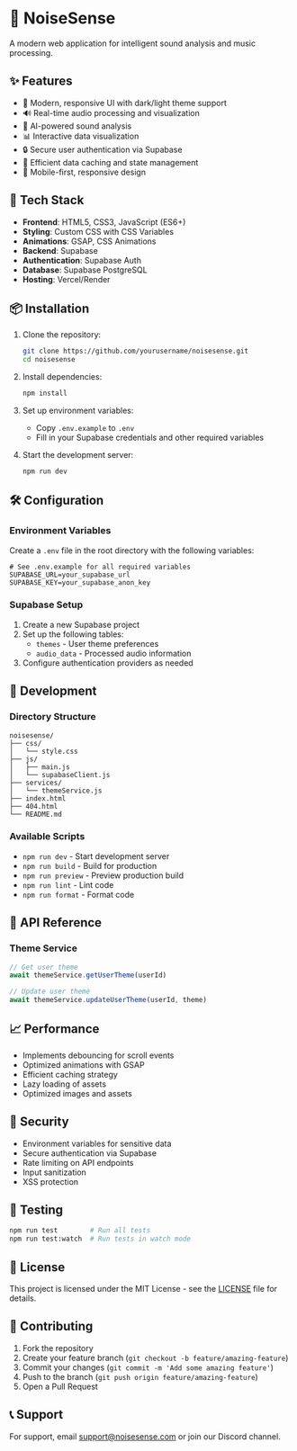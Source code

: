# 🎵 NoiseSense

A modern web application for intelligent sound analysis and music processing.

## ✨ Features

- 🎨 Modern, responsive UI with dark/light theme support
- 🔊 Real-time audio processing and visualization
- 🤖 AI-powered sound analysis
- 📊 Interactive data visualization
- 🔒 Secure user authentication via Supabase
- 💾 Efficient data caching and state management
- 📱 Mobile-first, responsive design

## 🚀 Tech Stack

- **Frontend**: HTML5, CSS3, JavaScript (ES6+)
- **Styling**: Custom CSS with CSS Variables
- **Animations**: GSAP, CSS Animations
- **Backend**: Supabase
- **Authentication**: Supabase Auth
- **Database**: Supabase PostgreSQL
- **Hosting**: Vercel/Render

## 📦 Installation

1. Clone the repository:
   ```bash
   git clone https://github.com/yourusername/noisesense.git
   cd noisesense
   ```

2. Install dependencies:
   ```bash
   npm install
   ```

3. Set up environment variables:
   - Copy `.env.example` to `.env`
   - Fill in your Supabase credentials and other required variables

4. Start the development server:
   ```bash
   npm run dev
   ```

## 🛠️ Configuration

### Environment Variables

Create a `.env` file in the root directory with the following variables:

```env
# See .env.example for all required variables
SUPABASE_URL=your_supabase_url
SUPABASE_KEY=your_supabase_anon_key
```

### Supabase Setup

1. Create a new Supabase project
2. Set up the following tables:
   - `themes` - User theme preferences
   - `audio_data` - Processed audio information
3. Configure authentication providers as needed

## 🔧 Development

### Directory Structure

```
noisesense/
├── css/
│   └── style.css
├── js/
│   ├── main.js
│   └── supabaseClient.js
├── services/
│   └── themeService.js
├── index.html
├── 404.html
└── README.md
```

### Available Scripts

- `npm run dev` - Start development server
- `npm run build` - Build for production
- `npm run preview` - Preview production build
- `npm run lint` - Lint code
- `npm run format` - Format code

## 🚥 API Reference

### Theme Service

```javascript
// Get user theme
await themeService.getUserTheme(userId)

// Update user theme
await themeService.updateUserTheme(userId, theme)
```

## 📈 Performance

- Implements debouncing for scroll events
- Optimized animations with GSAP
- Efficient caching strategy
- Lazy loading of assets
- Optimized images and assets

## 🔐 Security

- Environment variables for sensitive data
- Secure authentication via Supabase
- Rate limiting on API endpoints
- Input sanitization
- XSS protection

## 🧪 Testing

```bash
npm run test        # Run all tests
npm run test:watch  # Run tests in watch mode
```

## 📝 License

This project is licensed under the MIT License - see the [LICENSE](LICENSE) file for details.

## 🤝 Contributing

1. Fork the repository
2. Create your feature branch (`git checkout -b feature/amazing-feature`)
3. Commit your changes (`git commit -m 'Add some amazing feature'`)
4. Push to the branch (`git push origin feature/amazing-feature`)
5. Open a Pull Request

## 📞 Support

For support, email support@noisesense.com or join our Discord channel. 
